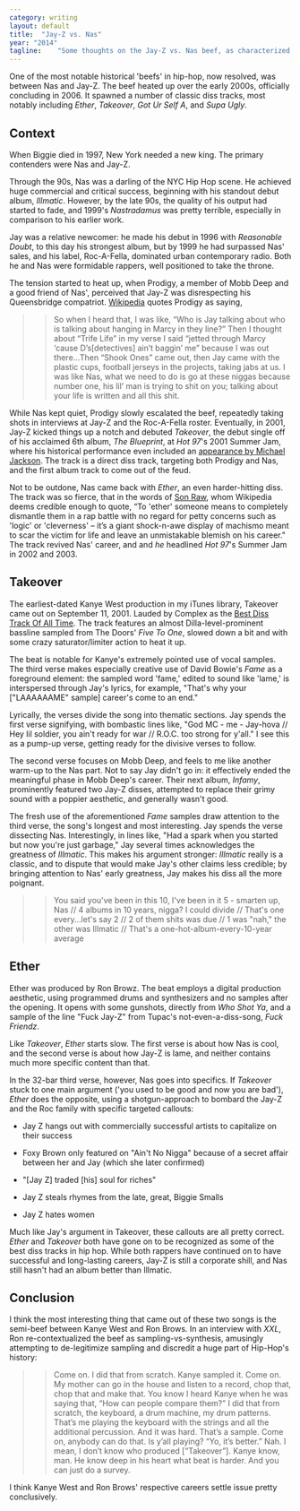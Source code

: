 ```yaml
---
category: writing
layout: default
title:  "Jay-Z vs. Nas"
year: "2014"
tagline:    "Some thoughts on the Jay-Z vs. Nas beef, as characterized by *Ether* and *Takeover*"
---
```

One of the most notable historical 'beefs' in hip-hop, now resolved, was between Nas and Jay-Z. The beef heated up over the early 2000s, officially concluding in 2006. It spawned a number of classic diss tracks, most notably including *Ether*, *Takeover*, *Got Ur Self A*, and *Supa Ugly*.

## Context

When Biggie died in 1997, New York needed a new king. The primary contenders were Nas and Jay-Z.

Through the 90s, Nas was a darling of the NYC Hip Hop scene. He achieved huge commercial and critical success, beginning with his standout debut album, *Illmatic*. However, by the late 90s, the quality of his output had started to fade, and 1999's *Nastradamus* was pretty terrible, especially in comparison to his earlier work.

<!--more-->

Jay was a relative newcomer: he made his debut in 1996 with *Reasonable Doubt*, to this day his strongest album, but by 1999 he had surpassed Nas' sales, and his label, Roc-A-Fella, dominated urban contemporary radio. Both he and Nas were formidable rappers, well positioned to take the throne.

The tension started to heat up, when Prodigy, a member of Mobb Deep and a good friend of Nas', perceived that Jay-Z was disrespecting his Queensbridge compatriot. [Wikipedia](http://en.wikipedia.org/wiki/Jay-Z%E2%80%93Nas_feud) quotes Prodigy as saying,

>> So when I heard that, I was like, “Who is Jay talking about who is talking about hanging in Marcy in they line?” Then I thought about “Trife Life” in my verse I said “jetted through Marcy ‘cause D’s[detectives] ain’t baggin’ me” because I was out there...Then “Shook Ones” came out, then Jay came with the plastic cups, football jerseys in the projects, taking jabs at us. I was like Nas, what we need to do is go at these niggas because number one, his lil’ man is trying to shit on you; talking about your life is written and all this shit.

While Nas kept quiet, Prodigy slowly escalated the beef, repeatedly taking shots in interviews at Jay-Z and the Roc-A-Fella roster. Eventually, in 2001, Jay-Z kicked things up a notch and debuted *Takeover*, the debut single off of his acclaimed 6th album, *The Blueprint*, at *Hot 97*'s 2001 Summer Jam, where his historical performance even included an [appearance by Michael Jackson](http://www.defjam.com/from-the-vault-jay-z-brings-out-michael-jackson-at-2001-hot97fm-summer-jam/). The track is a direct diss track, targeting both Prodigy and Nas, and the first album track to come out of the feud.

Not to be outdone, Nas came back with *Ether*, an even harder-hitting diss. The track was so fierce, that in the words of [Son Raw](http://passionweiss.com/2012/09/11/the-25-greatest-outdated-rap-slang-words/), whom Wikipedia deems credible enough to quote, “To 'ether' someone means to completely dismantle them in a rap battle with no regard for petty concerns such as 'logic' or 'cleverness' – it’s a giant shock-n-awe display of machismo meant to scar the victim for life and leave an unmistakable blemish on his career." The track revived Nas' career, and and *he* headlined *Hot 97*'s Summer Jam in 2002 and 2003.

## Takeover

The earliest-dated Kanye West production in my iTunes library, Takeover came out on September 11, 2001. Lauded by Complex as the [Best Diss Track Of All Time](http://www.complex.com/music/2011/06/the-50-best-hip-hop-diss-songs/jay-z-takeover-2001). The track features an almost Dilla-level-prominent bassline sampled from The Doors' *Five To One*, slowed down a bit and with some crazy saturator/limiter action to heat it up.

The beat is notable for Kanye's extremely pointed use of vocal samples. The third verse makes especially creative use of David Bowie's *Fame* as a foreground element: the sampled word 'fame,' edited to sound like 'lame,' is interspersed through Jay's lyrics, for example, "That's why your ["LAAAAAAME" sample] career's come to an end."

Lyrically, the verses divide the song into thematic sections. Jay spends the first verse signifying, with bombastic lines like, "God MC - me - Jay-hova // Hey lil soldier, you ain't ready for war // R.O.C. too strong for y'all." I see this as a pump-up verse, getting ready for the divisive verses to follow.

The second verse focuses on Mobb Deep, and feels to me like another warm-up to the Nas part. Not to say Jay didn't go in: it effectively ended the meaningful phase in Mobb Deep's career. Their next album, *Infamy*, prominently featured two Jay-Z disses, attempted to replace their grimy sound with a poppier aesthetic, and generally wasn't good.

The fresh use of the aforementioned *Fame* samples draw attention to the third verse, the song's longest and most interesting. Jay spends the verse dissecting Nas. Interestingly, in lines like, "Had a spark when you started but now you're just garbage," Jay several times acknowledges the greatness of *Illmatic*. This makes his argument stronger: *Illmatic* really is a classic, and to dispute that would make Jay's other claims less credible; by bringing attention to Nas' early greatness, Jay makes his diss all the more poignant.

>>	You said you've been in this 10, I've been in it 5 - smarten up, Nas //
>>	4 albums in 10 years, nigga? I could divide //
>>	That's one every...let's say 2 //
>>	2 of them shits was due //
>>	1 was "nah," the other was Illmatic //
>>	That's a one-hot-album-every-10-year average

## Ether

Ether was produced by Ron Browz. The beat employs a digital production aesthetic, using programmed drums and synthesizers and no samples after the opening. It opens with some gunshots, directly from *Who Shot Ya*, and a sample of the line "Fuck Jay-Z" from Tupac's not-even-a-diss-song, *Fuck Friendz*.

Like *Takeover*, *Ether* starts slow. The first verse is about how Nas is cool, and the second verse is about how Jay-Z is lame, and neither contains much more specific content than that.

 In the 32-bar third verse, however, Nas goes into specifics. If *Takeover* stuck to one main argument ('you used to be good and now you are bad'), *Ether* does the opposite, using a shotgun-approach to bombard the Jay-Z and the Roc family with specific targeted callouts:

*	Jay Z hangs out with commercially successful artists to capitalize on their success

*	Foxy Brown only featured on "Ain't No Nigga" because of a secret affair between her and Jay (which she later confirmed)

*	"[Jay Z] traded [his] soul for riches"

*	Jay Z steals rhymes from the late, great, Biggie Smalls

*	Jay Z hates women

Much like Jay's argument in Takeover, these callouts are all pretty correct. *Ether* and *Takeover* both have gone on to be recognized as some of the best diss tracks in hip hop. While both rappers have continued on to have successful and long-lasting careers, Jay-Z is still a corporate shill, and Nas still hasn't had an album better than Illmatic.

## Conclusion

I think the most interesting thing that came out of these two songs is the semi-beef between Kanye West and Ron Brows. In an interview with *XXL*, Ron re-contextualized the beef as sampling-vs-synthesis, amusingly attempting to de-legitimize sampling and discredit a huge part of Hip-Hop's history:

>>	Come on. I did that from scratch. Kanye sampled it. Come on. My mother can go in the house and listen to a record, chop that, chop that and make that. You know I heard Kanye when he was saying that, “How can people compare them?” I did that from scratch, the keyboard, a drum machine, my drum patterns. That’s me playing the keyboard with the strings and all the additional percussion. And it was hard. That’s a sample. Come on, anybody can do that. Is y’all playing? “Yo, it’s better.” Nah. I mean, I don’t know who produced [“Takeover”]. Kanye know, man. He know deep in his heart what beat is harder. And you can just do a survey.

I think Kanye West and Ron Brows' respective careers settle issue pretty conclusively.
